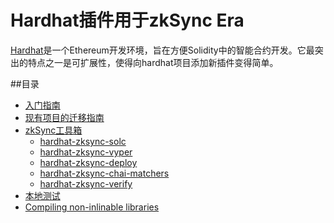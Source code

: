 # Hardhat插件用于zkSync Era

[Hardhat](https://hardhat.org)是一个Ethereum开发环境，旨在方便Solidity中的智能合约开发。它最突出的特点之一是可扩展性，使得向hardhat项目添加新插件变得简单。

##目录

- [入门指南](./getting-started.md)
- [现有项目的迁移指南](./migrating-to-zksync.md)
- [zkSync工具箱](./plugins.md)
  - [hardhat-zksync-solc](./hardhat-zksync-solc.md)
  - [hardhat-zksync-vyper](./hardhat-zksync-vyper.md)
  - [hardhat-zksync-deploy](./hardhat-zksync-deploy.md)
  - [hardhat-zksync-chai-matchers](./hardhat-zksync-chai-matchers.md)
  - [hardhat-zksync-verify](./hardhat-zksync-verify.md)
- [本地测试](./testing.md)
- [Compiling non-inlinable libraries](./compiling-libraries.md)
